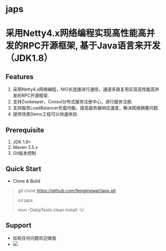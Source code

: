 # japs #
# 采用Netty4.x网络编程实现高性能高并发的RPC开源框架, 基于Java语言来开发（JDK1.8） #

## Features ##
1. 采用Netty4.x网络编程，NIO长连接进行通信，通道多路复用实现高性能高并发的RPC开源框架.
2. 支持Zookeeper，Consul分布式服务注册中心，进行服务注册.
3. 支持服务LoadBalancer负载均衡，提高服务器响应速度，解决网络拥塞问题.
4. 提供场景Demo工程可以快速体验.

## Prerequisite ##
1. JDK 1.8+
2. Maven 3.5.x
3. Git版本控制

## Quick Start ##
- Clone & Build
> git clone https://github.com/fengjingwei/japs.git
> 
> cd japs
> 
> mvn -DskipTests clean install -U

## Support ##
- 如有任何问题欢迎微我
- ![](https://i.imgur.com/GPuVHXi.jpg)